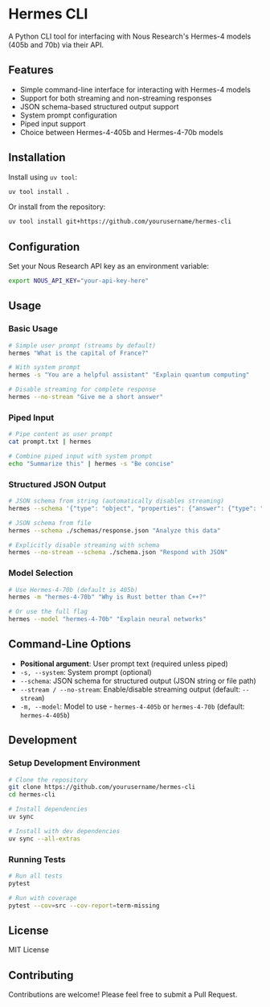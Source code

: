 # Hermes CLI

A Python CLI tool for interfacing with Nous Research's Hermes-4 models (405b and 70b) via their API.

## Features

- Simple command-line interface for interacting with Hermes-4 models
- Support for both streaming and non-streaming responses
- JSON schema-based structured output support
- System prompt configuration
- Piped input support
- Choice between Hermes-4-405b and Hermes-4-70b models

## Installation

Install using `uv tool`:

```bash
uv tool install .
```

Or install from the repository:

```bash
uv tool install git+https://github.com/yourusername/hermes-cli
```

## Configuration

Set your Nous Research API key as an environment variable:

```bash
export NOUS_API_KEY="your-api-key-here"
```

## Usage

### Basic Usage

```bash
# Simple user prompt (streams by default)
hermes "What is the capital of France?"

# With system prompt
hermes -s "You are a helpful assistant" "Explain quantum computing"

# Disable streaming for complete response
hermes --no-stream "Give me a short answer"
```

### Piped Input

```bash
# Pipe content as user prompt
cat prompt.txt | hermes

# Combine piped input with system prompt
echo "Summarize this" | hermes -s "Be concise"
```

### Structured JSON Output

```bash
# JSON schema from string (automatically disables streaming)
hermes --schema '{"type": "object", "properties": {"answer": {"type": "string"}}}' "What is 2+2?"

# JSON schema from file
hermes --schema ./schemas/response.json "Analyze this data"

# Explicitly disable streaming with schema
hermes --no-stream --schema ./schema.json "Respond with JSON"
```

### Model Selection

```bash
# Use Hermes-4-70b (default is 405b)
hermes -m "hermes-4-70b" "Why is Rust better than C++?"

# Or use the full flag
hermes --model "hermes-4-70b" "Explain neural networks"
```

## Command-Line Options

- **Positional argument**: User prompt text (required unless piped)
- `-s, --system`: System prompt (optional)
- `--schema`: JSON schema for structured output (JSON string or file path)
- `--stream / --no-stream`: Enable/disable streaming output (default: `--stream`)
- `-m, --model`: Model to use - `hermes-4-405b` or `hermes-4-70b` (default: `hermes-4-405b`)

## Development

### Setup Development Environment

```bash
# Clone the repository
git clone https://github.com/yourusername/hermes-cli
cd hermes-cli

# Install dependencies
uv sync

# Install with dev dependencies
uv sync --all-extras
```

### Running Tests

```bash
# Run all tests
pytest

# Run with coverage
pytest --cov=src --cov-report=term-missing
```

## License

MIT License

## Contributing

Contributions are welcome! Please feel free to submit a Pull Request.
